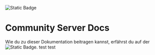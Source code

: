 ![Static Badge](https://img.shields.io/badge/Community_Server_Docs-%231B9F8E?style=for-the-badge&logo=readme&logoColor=000&link=https%3A%2F%2Fserver.castcrafter.de%2F)

# Community Server Docs

Wie du zu dieser Dokumentation beitragen kannst, erfährst du auf der ![Static Badge](https://img.shields.io/badge/Dokumentationsseite-%231B9F8E?style=flat&logo=readme&logoColor=000&link=https%3A%2F%2Fserver.castcrafter.de%2Fdoc-contribution.html).
test
test
